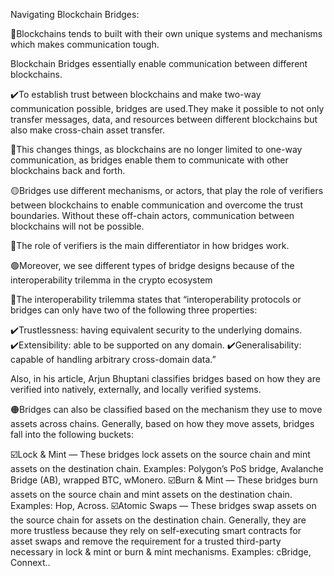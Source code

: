 Navigating Blockchain Bridges: 


🔗Blockchains tends to built with their own unique systems and mechanisms which makes communication tough.

Blockchain Bridges essentially enable communication between different blockchains.

✔️To establish trust between blockchains and make two-way communication possible, bridges are used.They make it possible to not only transfer messages,
data, and resources between different blockchains but also make cross-chain asset transfer. 

🔸This changes things, as blockchains are no longer limited to one-way communication, as bridges enable them to communicate with other blockchains back
and forth.

🟡Bridges use different mechanisms, or actors, that play the role of verifiers between blockchains to enable communication and overcome the trust 
boundaries. Without these off-chain actors, communication between blockchains will not be possible.

🔸The role of verifiers is the main differentiator in how bridges work.

🟢Moreover, we see different types of bridge designs because of the interoperability trilemma in the crypto ecosystem

🔵The interoperability trilemma states that “interoperability protocols or bridges can only have two of the following three properties:

✔️Trustlessness: having equivalent security to the underlying domains.
✔️Extensibility: able to be supported on any domain.
✔️Generalisability: capable of handling arbitrary cross-domain data.”

Also, in his article, Arjun Bhuptani classifies bridges based on how they are verified into natively, externally, and locally verified systems. 

🟠Bridges can also be classified based on the mechanism they use to move assets across chains. Generally, based on how they move assets, bridges fall 
into the following buckets:

☑️Lock & Mint — These bridges lock assets on the source chain and mint assets on the destination chain. Examples: Polygon’s PoS bridge,
Avalanche Bridge (AB), wrapped BTC, wMonero.
☑️Burn & Mint — These bridges burn assets on the source chain and mint assets on the destination chain. Examples: Hop, Across.
☑️Atomic Swaps — These bridges swap assets on the source chain for assets on the destination chain. Generally, they are more trustless because 
they rely on self-executing smart contracts for asset swaps and remove the requirement for a trusted third-party necessary in lock & mint or burn & 
mint mechanisms. Examples: cBridge, Connext..
